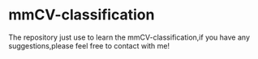 # mmCV-classification
The repository just use to learn the mmCV-classification,if you have any suggestions,please feel free to contact with me!
